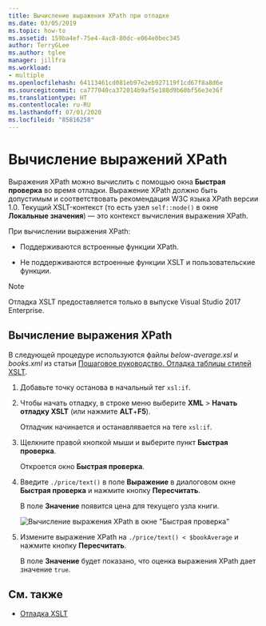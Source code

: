 ```yaml
---
title: Вычисление выражения XPath при отладке
ms.date: 03/05/2019
ms.topic: how-to
ms.assetid: 159ba4ef-75e4-4ac8-80dc-e064e0bec345
author: TerryGLee
ms.author: tglee
manager: jillfra
ms.workload:
- multiple
ms.openlocfilehash: 64113461cd081eb97e2eb927119f1cd67f8a8d6e
ms.sourcegitcommit: ca777040ca372014b9af5e188d9b60bf56e3e36f
ms.translationtype: HT
ms.contentlocale: ru-RU
ms.lasthandoff: 07/01/2020
ms.locfileid: "85816258"
---
```

# <a name="evaluate-xpath-expressions"></a>Вычисление выражений XPath

Выражения XPath можно вычислить с помощью окна **Быстрая проверка** во время отладки. Выражение XPath должно быть допустимым и соответствовать рекомендация W3C языка XPath версии 1.0. Текущий XSLT-контекст (то есть узел `self::node()` в окне **Локальные значения**) — это контекст вычисления выражения XPath.

При вычислении выражения XPath:

- Поддерживаются встроенные функции XPath.

- Не поддерживаются встроенные функции XSLT и пользовательские функции.

> [!NOTE]
> Отладка XSLT предоставляется только в выпуске Visual Studio 2017 Enterprise.

## <a name="evaluate-an-xpath-expression"></a>Вычисление выражения XPath

В следующей процедуре используются файлы *below-average.xsl* и *books.xml* из статьи [Пошаговое руководство. Отладка таблицы стилей XSLT](../xml-tools/walkthrough-debug-an-xslt-style-sheet.md#sample-files).

1. Добавьте точку останова в начальный тег `xsl:if`.

2. Чтобы начать отладку, в строке меню выберите **XML** > **Начать отладку XSLT** (или нажмите **ALT**+**F5**).

   Отладчик начинается и останавлявается на теге `xsl:if`.

3. Щелкните правой кнопкой мыши и выберите пункт **Быстрая проверка**.

   Откроется окно **Быстрая проверка**.

4. Введите `./price/text()` в поле **Выражение** в диалоговом окне **Быстрая проверка** и нажмите кнопку **Пересчитать**.

   В поле **Значение** появится цена для текущего узла книги.

   ![Вычисление выражения XPath в окне "Быстрая проверка"](media/quickwatch-price.png)

5. Измените выражение XPath на `./price/text() < $bookAverage` и нажмите кнопку **Пересчитать**.

   В поле **Значение** будет показано, что оценка выражения XPath дает значение `true`.

## <a name="see-also"></a>См. также

- [Отладка XSLT](../xml-tools/debugging-xslt.md)
